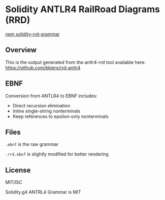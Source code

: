 # Solidity ANTLR4 RailRoad Diagrams (RRD)

[npm solidity-rrd-grammar](https://www.npmjs.com/package/solidity-railroad-grammar)

## Overview 

This is the output generated from the antlr4-rrd tool available here:
https://github.com/bkiers/rrd-antlr4

## EBNF

Conversion from ANTLR4 to EBNF includes:

- Direct recursion elimination
- Inline single-string nonterminals
- Keep references to epsilon-only nonterminals

## Files

`.ebnf` is the raw grammar 

`.rrd.ebnf` is slightly modified for better rendering



## License 

MIT/ISC

Solidity.g4 ANTRL4 Grammar is MIT 

